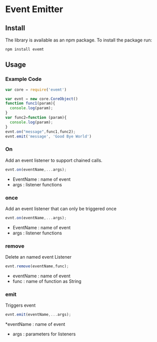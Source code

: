 # Event Emitter

## Install

The library is available as an npm package. To install the package run:

```
npm install evemt
```

## Usage

### Example Code

```javascript
var core = require('evemt')

var evnt = new core.CoreObject()
function func1(param){
  console.log(param);
}
var func2=function (param){
  console.log(param);
}
evnt.on("message",func1,func2);
evnt.emit('message', 'Good Bye World')
```

### On

Add an event listener to support chained calls.

```javascript
evnt.on(eventName,...args);
```
* EventName : name of event
* args : listener functions

### once 

Add an event listener that can only be triggered once

```javascript
evnt.on(eventName,...args);
```
* EventName : name of event
* args : listener functions

### remove

Delete an named event Listener

```javascript
evnt.remove(eventName,func);
```

* eventName : name of event
* func : name of function as String

### emit 

Triggers event

```javascript
evnt.emit(eventName,...args);
```

*eventName : name of event
* args : parameters for listeners
